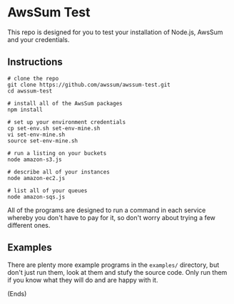 # AwsSum Test #

This repo is designed for you to test your installation of Node.js, AwsSum and your credentials.

## Instructions ##

```
# clone the repo
git clone https://github.com/awssum/awssum-test.git
cd awssum-test

# install all of the AwsSum packages
npm install

# set up your environment credentials
cp set-env.sh set-env-mine.sh
vi set-env-mine.sh
source set-env-mine.sh

# run a listing on your buckets
node amazon-s3.js

# describe all of your instances
node amazon-ec2.js

# list all of your queues
node amazon-sqs.js
```

All of the programs are designed to run a command in each service whereby you don't have to pay for it, so don't worry
about trying a few different ones.

## Examples ##

There are plenty more example programs in the ```examples/``` directory, but don't just run them, look at them and
stufy the source code. Only run them if you know what they will do and are happy with it.

(Ends)
